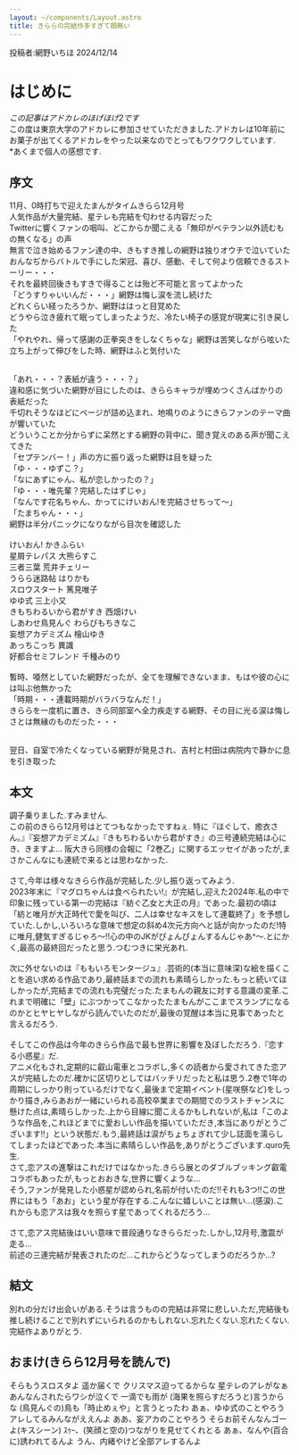 ```yaml
---
layout: ~/components/Layout.astro
title: きららの完結作多すぎて顔無い
---
```


投稿者:網野いちほ 2024/12/14
# はじめに

*この記事はアドカレのほげほげ2です*<br>
この度は東京大学のアドカレに参加させていただきました.アドカレは10年前にお菓子が出てくるアドカレをやった以来なのでとってもワクワクしています.<br>
*あくまで個人の感想です.


## 序文

11月、0時打ちで迎えたまんがタイムきらら12月号<br>
人気作品が大量完結、星テレも完結を匂わせる内容だった<br>
Twitterに響くファンの咽叫、どこからか聞こえる「無印がベテラン以外読むもの無くなる」の声<br>
無言で泣き始めるファン達の中、きもすき推しの網野は独りオウチで泣いていた<br>
おんなぢからバトルで手にした栄冠、喜び、感動、そして何より信頼できるストーリー・・・<br>
それを最終回後きもすきで得ることは殆ど不可能と言ってよかった<br>
「どうすりゃいいんだ・・・」網野は悔し涙を流し続けた<br>
どれくらい経ったろうか、網野ははっと目覚めた<br>
どうやら泣き疲れて眠ってしまったようだ、冷たい椅子の感覚が現実に引き戻した<br>
「やれやれ、帰って感謝の正拳突きをしなくちゃな」網野は苦笑しながら呟いた<br>
立ち上がって伸びをした時、網野はふと気付いた<br><br>

「あれ・・・？表紙が違う・・・？」<br>
違和感に気づいた網野が目にしたのは、きららキャラが埋めつくさんばかりの表紙だった<br>
千切れそうなほどにページが詰め込まれ、地鳴りのようにきらファンのテーマ曲が響いていた<br>
どういうことか分からずに呆然とする網野の背中に、聞き覚えのある声が聞こえてきた<br>
「セプテンバー！」声の方に振り返った網野は目を疑った<br>
「ゆ・・・ゆずこ？」 <br>
「なにあずにゃん、私が恋しかったの？」<br>
「ゆ・・・唯先輩？完結したはずじゃ」 <br>
「なんです花名ちゃん、かってにけいおん!を完結させちって〜」<br>
「たまちゃん・・・」 <br>
網野は半分パニックになりながら目次を確認した<br>
<br>
けいおん! かきふらい<br>
星屑テレパス 大熊らすこ<br>
三者三葉 荒井チェリー<br>
うらら迷路帖 はりかも<br>
スロウスタート 篤見唯子<br>
ゆゆ式 三上小又<br>
きもちわるいから君がすき 西畑けい<br>
しあわせ鳥見んぐ わらびもちきなこ<br>
妄想アカデミズム 檜山ゆき<br>
あっちこっち 異識<br>
好都合セミフレンド 千種みのり<br>
<br>
暫時、唖然としていた網野だったが、全てを理解できないまま、もはや彼の心には叫ぶ他無かった<br>
「時期・・・連載時期がバラバラなんだ！」<br>
きららを一度机に置き、きら同部室へ全力疾走する網野、その目に光る涙は悔しさとは無縁のものだった・・・<br><br>

翌日、自室で冷たくなっている網野が発見され、吉村と村田は病院内で静かに息を引き取った<br>

## 本文

調子乗りました.すみません.<br>
この前のきらら12月号はとてつもなかったですねぇ.
特に『ほぐして、癒衣さん。』『妄想アカデミズム』『きもちわるいから君がすき』の三号連続完結は心にき、きますよ...
阪大きら同様の会報に「2巻乙」に関するエッセイがあったが,まさかこんなにも連続で来るとは思わなかった.<br><br>
さて,今年は様々なきらら作品が完結した.少し振り返ってみよう.<br>
2023年末に『マグロちゃんは食べられたい!』が完結し,迎えた2024年.私の中で印象に残っている第一の完結は『紡ぐ乙女と大正の月』であった.最初の頃は「紡と唯月が大正時代で愛を叫び、二人は幸せなキスをして連載終了」を予想していた.しかし,いろいろな意味で想定の斜め4次元方向へと話が向かったのだ!特に唯月,健気すぎるじゃろ～!!心の中のJKがぴょんぴょんするんじゃあ^～.とにかく,最高の最終回だったと思う.つむつきに栄光あれ.<br><br>
次に外せないのは『ももいろモンタージュ』.芸術的(本当に意味深)な絵を描くことを追い求める作品であり,最終話までの流れも素晴らしかった.もっと続いてほしかったが,完結までの流れも完璧だった.たまもんの親友に対する意識の変革.これまで明確に「壁」にぶつかってこなかったたまもんがここまでスランプになるのかとヒヤヒヤしながら読んでいたのだが,最後の覚醒は本当に見事であったと言えるだろう.<br><br>
そしてこの作品は今年のきらら作品で最も世界に影響を及ぼしただろう.『恋する小惑星』だ.<br>
アニメ化もされ,定期的に叡山電車とコラボし,多くの読者から愛されてきた恋アスが完結したのだ.確かに区切りとしてはバッチリだったと私は思う.2巻で1年の周期にしっかり則っているだけでなく,最後まで定期イベント(星咲祭など)をしっかり描き,みらあおが一緒にいられる高校卒業までの期間でのラストチャンスに懸けた点は,素晴らしかった.上から目線に聞こえるかもしれないが,私は「このような作品を,これほどまでに愛おしい作品を描いていただき,本当にありがとうございます!!」という状態だ.もう,最終話は涙がちょちょぎれて少し誌面を濡らしてしまったほどであった.本当に素晴らしい作品を,ありがとうございます.quro先生.<br>
さて,恋アスの進撃はこれだけではなかった.きらら展とのダブルブッキング叡電コラボもあったが,もっとおおきな,世界に響くような...<br>
そう,ファンが発見した小惑星が認められ,名前が付いたのだ!!それも3つ!!この世界にはもう「あお」という星が存在する.こんなに嬉しいことは無い...(感涙).これからも恋アスは我々を照らす星であってくれるだろう...<br><br>
さて,恋アス完結後はいい意味で普段通りなきららだった.しかし,12月号,激震が走る...<br>
前述の三連完結が発表されたのだ...これからどうなってしまうのだろうか...?

## 結文

別れの分だけ出会いがある.そうは言うものの完結は非常に悲しい.ただ,完結後も推し続けることで別れずにいられるのかもしれない.忘れたくない.忘れたくない.完結作よありがとう.

## おまけ(きらら12月号を読んで)

そらもうスロスタよ 遥か届くで
クリスマス迫ってるからな
星テレのアレがなぁ
あんなんされたらワシが泣くで
一滴でも雨が
(海果を照らすだろうと)言うからな
(鳥見んぐの)鳥も「時止めぇや」と言うとったわ
あぁ、ゆゆ式のことやろう
アレしてるみんながええんよ
ああ、妄アカのことやろう
そらお前そんなんゴーよ(キスシーン)
ｽｩｰ、(笑顔と空の)つながりを見せてくれとる
あぁ、なんや(百合に)誘われてるんよ
うん、内緒やけど全部アレするんよ

